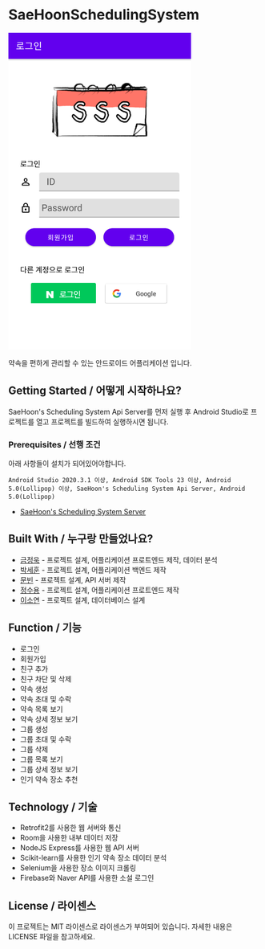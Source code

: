 # SaeHoonSchedulingSystem

![](header.png)

약속을 편하게 관리할 수 있는 안드로이드 어플리케이션 입니다.

## Getting Started / 어떻게 시작하나요?

SaeHoon's Scheduling System Api Server를 먼저 실행 후 Android Studio로 프로젝트를 열고 프로젝트를 빌드하여 실행하시면 됩니다.


### Prerequisites / 선행 조건

아래 사항들이 설치가 되어있어야합니다.

```
Android Studio 2020.3.1 이상, Android SDK Tools 23 이상, Android 5.0(Lollipop) 이상, SaeHoon's Scheduling System Api Server, Android 5.0(Lollipop) 
```
+ [SaeHoon's Scheduling System Server](https://github.com/githubKudoi/sss-api-server)

## Built With / 누구랑 만들었나요?

* [금정욱](https://github.com/urarik) - 프로젝트 설계, 어플리케이션 프로트엔드 제작, 데이터 분석
* [박세훈](https://github.com/psh3253) - 프로젝트 설계, 어플리케이션 백엔드 제작
* [문빈](https://github.com/githubKudoi) - 프로젝트 설계, API 서버 제작
* [정수용](https://github.com/shion0202) - 프로젝트 설계, 어플리케이션 프로트엔드 제작
* [이소연](https://github.com/닉네임) - 프로젝트 설계, 데이터베이스 설계

## Function / 기능
+ 로그인
+ 회원가입
+ 친구 추가
+ 친구 차단 및 삭제
+ 약속 생성
+ 약속 초대 및 수락
+ 약속 목록 보기
+ 약속 상세 정보 보기
+ 그룹 생성
+ 그룹 초대 및 수락
+ 그룹 삭제
+ 그룹 목록 보기
+ 그룹 상세 정보 보기
+ 인기 약속 장소 추천

## Technology / 기술

+ Retrofit2를 사용한 웹 서버와 통신
+ Room을 사용한 내부 데이터 저장
+ NodeJS Express를 사용한 웹 API 서버
+ Scikit-learn를 사용한 인기 약속 장소 데이터 분석
+ Selenium을 사용한 장소 이미지 크롤링
+ Firebase와 Naver API를 사용한 소설 로그인

## License / 라이센스

이 프로젝트는 MIT 라이센스로 라이센스가 부여되어 있습니다. 자세한 내용은 LICENSE 파일을 참고하세요.
